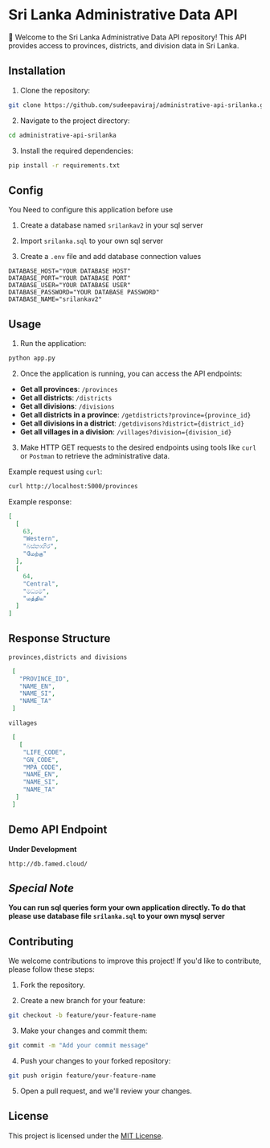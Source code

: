 # Sri Lanka Administrative Data API

👋 Welcome to the Sri Lanka Administrative Data API repository! This API provides access to provinces, districts, and division data in Sri Lanka.

## Installation

1. Clone the repository:

```bash
git clone https://github.com/sudeepaviraj/administrative-api-srilanka.git
```

2. Navigate to the project directory:

```bash
cd administrative-api-srilanka
```

3. Install the required dependencies:

```bash
pip install -r requirements.txt
```

## Config

You Need to configure this application before use
1. Create a database named ```srilankav2``` in your sql server 


2. Import ```srilanka.sql``` to your own sql server


3. Create a ```.env``` file and add database connection values 

```
DATABASE_HOST="YOUR DATABASE HOST"
DATABASE_PORT="YOUR DATABASE PORT"
DATABASE_USER="YOUR DATABASE USER"
DATABASE_PASSWORD="YOUR DATABASE PASSWORD"
DATABASE_NAME="srilankav2"
```

## Usage

1. Run the application:

```bash
python app.py
```

2. Once the application is running, you can access the API endpoints:

- **Get all provinces**: `/provinces`
- **Get all districts**: `/districts`
- **Get all divisions**: `/divisions`
- **Get all districts in a province**: `/getdistricts?province={province_id}`
- **Get all divisions in a district**: `/getdivisons?district={district_id}`
- **Get all villages in a division**: `/villages?division={division_id}`

3. Make HTTP GET requests to the desired endpoints using tools like `curl` or `Postman` to retrieve the administrative data.

Example request using `curl`:

```bash
curl http://localhost:5000/provinces
```

Example response:

```json
[   
  [
    63,
    "Western",
    "බස්නාහිර",
    "மேற்கு"
  ],
  [
    64,
    "Central",
    "මධ්‍යම",
    "மத்திய"
  ]
]
```
## Response Structure

```provinces,districts and divisions```
```json
 [
   "PROVINCE_ID",
   "NAME_EN",
   "NAME_SI",
   "NAME_TA"
 ]
```
```villages```
```json
 [
   [
    "LIFE_CODE",
    "GN_CODE",
    "MPA_CODE",
    "NAME_EN",
    "NAME_SI",
    "NAME_TA"
  ]
 ]
```

## Demo API Endpoint

**Under Development**

```http://db.famed.cloud/```

## *Special Note*

**You can run sql queries form your own application directly. To do that please use database file ```srilanka.sql``` to your own mysql server**

## Contributing

We welcome contributions to improve this project! If you'd like to contribute, please follow these steps:

1. Fork the repository.

2. Create a new branch for your feature:

```bash
git checkout -b feature/your-feature-name
```

3. Make your changes and commit them:

```bash
git commit -m "Add your commit message"
```

4. Push your changes to your forked repository:

```bash
git push origin feature/your-feature-name
```

5. Open a pull request, and we'll review your changes.

## License

This project is licensed under the [MIT License](LICENSE).
